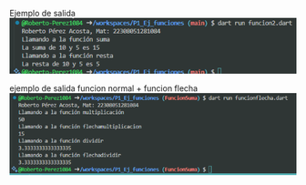 Ejemplo de salida
![alt text](image.png)

ejemplo de salida funcion normal + funcion flecha
![alt text](image-1.png)